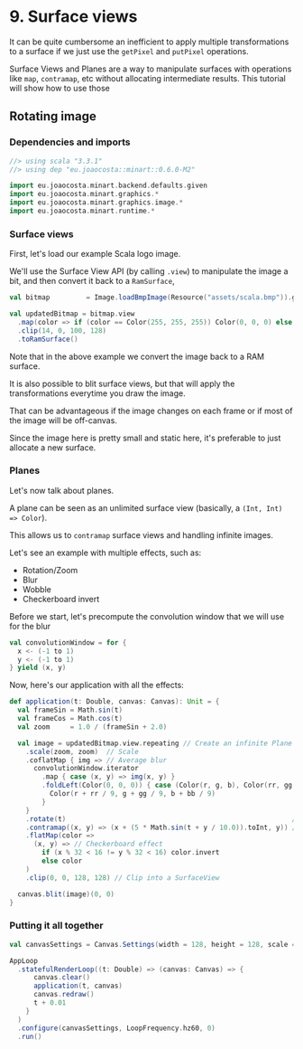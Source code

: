 # 9. Surface views

It can be quite cumbersome an inefficient to apply multiple transformations to a surface if we just use the `getPixel`
and `putPixel` operations.

Surface Views and Planes are a way to manipulate surfaces with operations like `map`, `contramap`, etc without allocating
intermediate results.
This tutorial will show how to use those

## Rotating image

### Dependencies and imports

```scala
//> using scala "3.3.1"
//> using dep "eu.joaocosta::minart::0.6.0-M2"

import eu.joaocosta.minart.backend.defaults.given
import eu.joaocosta.minart.graphics.*
import eu.joaocosta.minart.graphics.image.*
import eu.joaocosta.minart.runtime.*
```

### Surface views

First, let's load our example Scala logo image.

We'll use the Surface View API (by calling `.view`) to manipulate the image a bit, and then convert it back to a
`RamSurface`,

```scala
val bitmap         = Image.loadBmpImage(Resource("assets/scala.bmp")).get

val updatedBitmap = bitmap.view
  .map(color => if (color == Color(255, 255, 255)) Color(0, 0, 0) else color) // change background color
  .clip(14, 0, 100, 128)                                                      // clip the image
  .toRamSurface()                                                             // convert it back to a RamSurface
```

Note that in the above example we convert the image back to a RAM surface.

It is also possible to blit surface views, but that will apply the transformations everytime you draw the image.

That can be advantageous if the image changes on each frame or if most of the image will be off-canvas.

Since the image here is pretty small and static here, it's preferable to just allocate a new surface.

### Planes

Let's now talk about planes.

A plane can be seen as an unlimited surface view (basically, a `(Int, Int) => Color`).

This allows us to `contramap` surface views and handling infinite images.

Let's see an example with multiple effects, such as:
 - Rotation/Zoom
 - Blur
 - Wobble
 - Checkerboard invert

Before we start, let's precompute the convolution window that we will use for the blur

```scala
val convolutionWindow = for {
  x <- (-1 to 1)
  y <- (-1 to 1)
} yield (x, y)

```

Now, here's our application with all the effects:

```scala
def application(t: Double, canvas: Canvas): Unit = {
  val frameSin = Math.sin(t)
  val frameCos = Math.cos(t)
  val zoom     = 1.0 / (frameSin + 2.0)

  val image = updatedBitmap.view.repeating // Create an infinite Plane from our surface
    .scale(zoom, zoom)  // Scale
    .coflatMap { img => // Average blur
      convolutionWindow.iterator
        .map { case (x, y) => img(x, y) }
        .foldLeft(Color(0, 0, 0)) { case (Color(r, g, b), Color(rr, gg, bb)) =>
          Color(r + rr / 9, g + gg / 9, b + bb / 9)
        }
    }
    .rotate(t)                                                        // Rotate
    .contramap((x, y) => (x + (5 * Math.sin(t + y / 10.0)).toInt, y)) // Wobbly effect
    .flatMap(color =>
      (x, y) => // Checkerboard effect
        if (x % 32 < 16 != y % 32 < 16) color.invert
        else color
    )
    .clip(0, 0, 128, 128) // Clip into a SurfaceView

  canvas.blit(image)(0, 0)
}
```

### Putting it all together

```scala
val canvasSettings = Canvas.Settings(width = 128, height = 128, scale = Some(4), clearColor = Color(0, 0, 0))

AppLoop
  .statefulRenderLoop((t: Double) => (canvas: Canvas) => {
      canvas.clear()
      application(t, canvas)
      canvas.redraw()
      t + 0.01
    }
  )
  .configure(canvasSettings, LoopFrequency.hz60, 0)
  .run()
```
